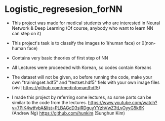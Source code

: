 # Logistic_regresesion_forNN
* This project was made for medical students who are interested in Neural Network & Deep Learning
(Of course, anybody who want to learn NN can step on it)
* This project's task is to classify the images to 1(human face) or 0(non-human face)
* Contains very basic theories of first step of NN
* All Lectures were proceeded with Korean, so codes contain Koreans
* The dataset will not be given, so before running the code, make your own "trainingset.hdf5" and "testset.hdf5" fiels with your own image files (visit https://github.com/medinfoman/hdf5)


* I made this project by referring some lectures, so some parts can be similar to the code from the lectures.
https://www.youtube.com/watch?v=7PiK4wtfvbA&list=PLBAGcD3siRDguyYYzhVwZ3tLvOyyG5k6K (Andrew Ng)
https://github.com/hunkim (Sunghun Kim)
